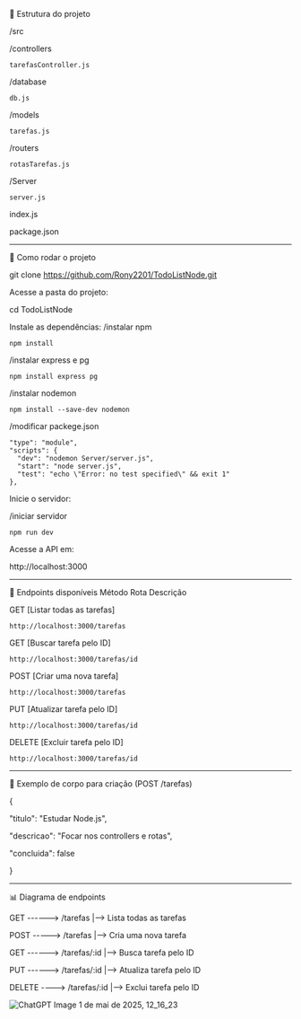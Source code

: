 📁 Estrutura do projeto

/src

  /controllers
  
  	tarefasController.js
   
  /database
  
  	db.js
   
  /models
  
  	tarefas.js
   
  /routers
  
    rotasTarefas.js
    
  /Server
  
  	server.js
   
  index.js
  
package.json

______________________________________________________________________________

🚀 Como rodar o projeto

git clone https://github.com/Rony2201/TodoListNode.git

Acesse a pasta do projeto:

cd TodoListNode

Instale as dependências:
 /instalar npm
 
    npm install
    
 /instalar express e pg
 
    npm install express pg
    
 /instalar nodemon
 
    npm install --save-dev nodemon

 /modificar packege.json

    "type": "module",
    "scripts": {
      "dev": "nodemon Server/server.js",
      "start": "node server.js",
      "test": "echo \"Error: no test specified\" && exit 1"
    },

Inicie o servidor:

/iniciar servidor
    
    npm run dev

Acesse a API em:

http://localhost:3000

______________________________________________________________________________

📖 Endpoints disponíveis
Método	Rota	Descrição

GET	[Listar todas as tarefas]
    
    http://localhost:3000/tarefas

GET [Buscar tarefa pelo ID] 
    
    http://localhost:3000/tarefas/id

POST	[Criar uma nova tarefa]

    http://localhost:3000/tarefas

PUT	[Atualizar tarefa pelo ID]
    
    http://localhost:3000/tarefas/id
    
DELETE	[Excluir tarefa pelo ID]

    http://localhost:3000/tarefas/id

______________________________________________________________________________

📝 Exemplo de corpo para criação (POST /tarefas)

{

  "titulo": "Estudar Node.js",
  
  "descricao": "Focar nos controllers e rotas",
  
  "concluida": false
  
}

______________________________________________________________________________


📊 Diagrama de endpoints

 GET ------> /tarefas    |--> Lista todas as tarefas


 POST -----> /tarefas    |--> Cria uma nova tarefa

 GET ------> /tarefas/:id      |--> Busca tarefa pelo ID
 
 PUT ------> /tarefas/:id      |--> Atualiza tarefa pelo ID
 
 DELETE ----> /tarefas/:id     |--> Exclui tarefa pelo ID


![ChatGPT Image 1 de mai  de 2025, 12_16_23](https://github.com/user-attachments/assets/5e17a911-0e86-4300-ade3-3f568bc39e89)





  


